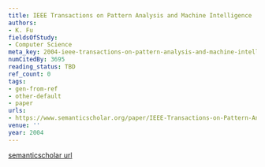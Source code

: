 ```yaml
---
title: IEEE Transactions on Pattern Analysis and Machine Intelligence
authors:
- K. Fu
fieldsOfStudy:
- Computer Science
meta_key: 2004-ieee-transactions-on-pattern-analysis-and-machine-intelligence
numCitedBy: 3695
reading_status: TBD
ref_count: 0
tags:
- gen-from-ref
- other-default
- paper
urls:
- https://www.semanticscholar.org/paper/IEEE-Transactions-on-Pattern-Analysis-and-Machine-Fu/bb66ae5f36bc84243979c522d8e3f93539cb6a9f?sort=total-citations
venue: ''
year: 2004
---
```


[semanticscholar url](https://www.semanticscholar.org/paper/IEEE-Transactions-on-Pattern-Analysis-and-Machine-Fu/bb66ae5f36bc84243979c522d8e3f93539cb6a9f?sort=total-citations)
